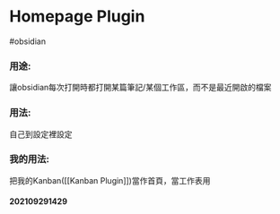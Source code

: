 # Homepage Plugin
#obsidian 

### 用途:
讓obsidian每次打開時都打開某篇筆記/某個工作區，而不是最近開啟的檔案
### 用法:
自己到設定裡設定
### 我的用法:
把我的Kanban([[Kanban Plugin]])當作首頁，當工作表用


#### 202109291429